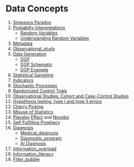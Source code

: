 # Data Concepts
1. [Simpsons Paradox](https://plato.stanford.edu/entries/paradox-simpson/)
2. [Probabilty Interpretations](https://en.wikipedia.org/wiki/Probability_interpretations)
    - [Random Variables](https://en.wikipedia.org/wiki/Random_variable)
    - [Understanding Random Variables](https://towardsdatascience.com/understanding-random-variables-and-probability-distributions-1ed1daf2e66)
3. [Metadata](https://en.wikipedia.org/wiki/Metadata)
4. [Observational_study](https://en.wikipedia.org/wiki/Observational_study)
5. [Data Generation](https://bookdown.org/cristobalmoya/iscs_materials/data-generation.html)
    - [DGP](https://stats.stackexchange.com/questions/443320/what-does-a-data-generating-process-dgp-actually-mean)
    - [DGP Schematic](https://www.researchgate.net/figure/Schematic-of-the-data-generating-process-for-25-locations-from-2000-to-2013-AUDPC-area_fig1_327352564)
    - [DGP Example](https://goodboychan.github.io/python/datacamp/statistics/modeling/2020/06/21/03-Probability-and-data-generation-process.html)
6. [Statistical Sampling](https://en.wikipedia.org/wiki/Sampling_(statistics))
7. [Indicators](https://en.wikipedia.org/wiki/Category:Indicators)
8. [Stochastic Processes](https://en.wikipedia.org/wiki/Stochastic_process)
9. [Randomized Control Trials](https://mladenjovanovic.github.io/bmbstats-book/rct-analysis-and-prediction-in-bmbstats.html)
10. [Observational Studies: Cohort and Case-Control Studies](https://www.ncbi.nlm.nih.gov/pmc/articles/PMC2998589/)
11. [Hypothesis testing, type I and type II errors](https://www.ncbi.nlm.nih.gov/pmc/articles/PMC2996198/)
12. [Cherry Picking](https://en.wikipedia.org/wiki/Cherry_picking)
13. [Misuse of Statistics](https://en.wikipedia.org/wiki/Category:Misuse_of_statistics)
14. [Placebo](https://en.wikipedia.org/wiki/Placebo) [Effect](https://www.ncbi.nlm.nih.gov/books/NBK513296/) and [Nocebo](https://en.wikipedia.org/wiki/Nocebo)
15. [Self Fulfilling Prophecy](https://en.wikipedia.org/wiki/Self-fulfilling_prophecy)
16. [Diagnosis](https://en.wikipedia.org/wiki/Diagnosis)
    * [Medical_diagnosis](https://en.wikipedia.org/wiki/Category:Medical_diagnosis)
    * [Diagnostic_program](https://en.wikipedia.org/wiki/Diagnostic_program)
    * [AI Diagnosis](https://en.wikipedia.org/wiki/Diagnosis_(artificial_intelligence))
17. [Information_overload](https://en.wikipedia.org/wiki/Information_overload)
18. [Information_literacy](https://en.wikipedia.org/wiki/Information_literacy)
19. [Filter_bubble](https://en.wikipedia.org/wiki/Filter_bubble)
